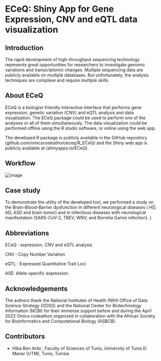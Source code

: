# ECeQ: Shiny App for Gene Expression, CNV and eQTL data visualization

## Introduction 

The rapid development of high-throughput sequencing technology represents great opportunities for researchers to investigate genomic variations and transcriptomic changes. Multiple sequencing data are publicly available on multiple databases. But unfortunately, the analysis techniques are complexe and require multiple skills. 

## About ECeQ
ECeQ is a biologist-friendly interactive interface that performs gene expression, genetic variation (CNV) and eQTL analysis and data visualization.
The ECeQ package could be used to perform one of the analyses or all of them simultaneously. The data visualization could be performed offline using the R studio software, or online using the  web app.

The developed R package is publicly available in the GitHub repository (github.com/omicscodeathon/eceq/R_ECeQ) and the Shiny web app is publicly available at (shinyapps.io/ECeQ).

## Workflow
![image](https://user-images.githubusercontent.com/73958439/184840354-a90d0600-0184-466c-a097-efb3522acc42.png)

## Case study
To demonstrate the utility of the developed tool, we performed a study on the Brain-Blood-Barrier dysfunction in different neurological diseases ( HD, AD, ASD and  brain tumor) and in infectious diseases with neurological manifestation (SARS-CoV-2, TBEV, WNV, and Borrelia Garinii infection).
  ).


## Abbreviations
ECeQ : expression, CNV and eQTL analysis 

CNV : Copy Number Variation

eQTL : Expressed Quantitative Trait Loci

ASE: Allele-specific expression

## Acknowledgements
The authors thank the National Institutes of Health (NIH) Office of Data Science Strategy (ODSS) and the National Center for Biotechnology Information (NCBI) for their immense support before and during the April 2022 Omics codeathon organized in collaboration with the African Society for Bioinformatics and Computational Biology (ASBCB).


## Contributors

- Hiba Ben Aribi , Faculty of Sciences of Tunis, University of Tunis El Manar (UTM), Tunis, Tunisia
